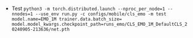 - Test
    `python3 -m torch.distributed.launch --nproc_per_node=1 --nnodes=1 --use_env run.py -c configs/mobile/cls_emo -m test model.name=EMO_1M trainer.data.batch_size= model.model_kwargs.checkpoint_path=runs_emo/CLS_EMO_1M_DefaultCLS_20240905-213636/net.pth`